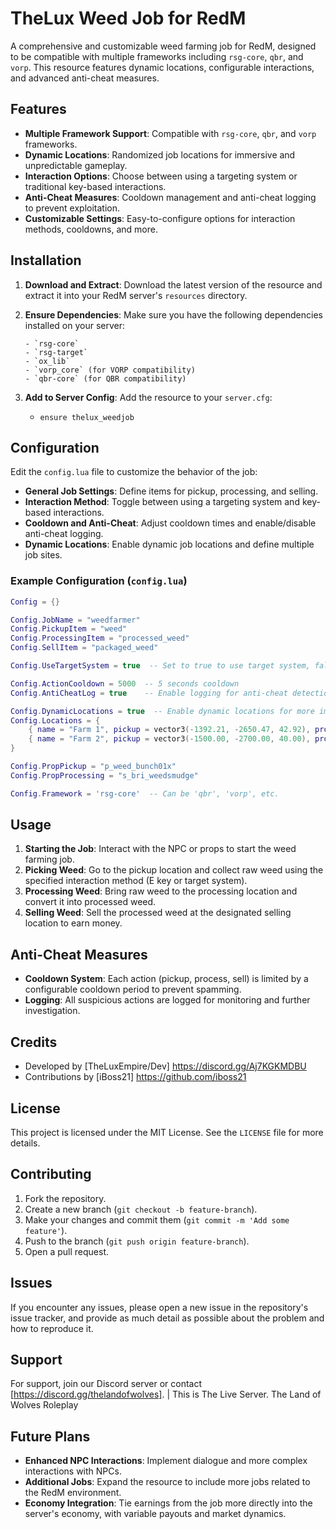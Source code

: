 
# TheLux Weed Job for RedM

A comprehensive and customizable weed farming job for RedM, designed to be compatible with multiple frameworks including `rsg-core`, `qbr`, and `vorp`. This resource features dynamic locations, configurable interactions, and advanced anti-cheat measures.

## Features

- **Multiple Framework Support**: Compatible with `rsg-core`, `qbr`, and `vorp` frameworks.
- **Dynamic Locations**: Randomized job locations for immersive and unpredictable gameplay.
- **Interaction Options**: Choose between using a targeting system or traditional key-based interactions.
- **Anti-Cheat Measures**: Cooldown management and anti-cheat logging to prevent exploitation.
- **Customizable Settings**: Easy-to-configure options for interaction methods, cooldowns, and more.

## Installation

1. **Download and Extract**: Download the latest version of the resource and extract it into your RedM server's `resources` directory.
2. **Ensure Dependencies**: Make sure you have the following dependencies installed on your server:
   ```
   - `rsg-core`
   - `rsg-target`
   - `ox_lib`
   - `vorp_core` (for VORP compatibility)
   - `qbr-core` (for QBR compatibility)

4. **Add to Server Config**: Add the resource to your `server.cfg`:

    - `ensure thelux_weedjob`


## Configuration

Edit the `config.lua` file to customize the behavior of the job:

- **General Job Settings**: Define items for pickup, processing, and selling.
- **Interaction Method**: Toggle between using a targeting system and key-based interactions.
- **Cooldown and Anti-Cheat**: Adjust cooldown times and enable/disable anti-cheat logging.
- **Dynamic Locations**: Enable dynamic job locations and define multiple job sites.

### Example Configuration (`config.lua`)

```lua
Config = {}

Config.JobName = "weedfarmer"
Config.PickupItem = "weed"
Config.ProcessingItem = "processed_weed"
Config.SellItem = "packaged_weed"

Config.UseTargetSystem = true  -- Set to true to use target system, false for key-based interactions

Config.ActionCooldown = 5000  -- 5 seconds cooldown
Config.AntiCheatLog = true    -- Enable logging for anti-cheat detection

Config.DynamicLocations = true  -- Enable dynamic locations for more immersive gameplay
Config.Locations = {
    { name = "Farm 1", pickup = vector3(-1392.21, -2650.47, 42.92), process = vector3(-1387.56, -2660.53, 42.92), sell = vector3(-1378.48, -2673.44, 42.92) },
    { name = "Farm 2", pickup = vector3(-1500.00, -2700.00, 40.00), process = vector3(-1505.00, -2710.00, 40.00), sell = vector3(-1495.00, -2720.00, 40.00) },
}

Config.PropPickup = "p_weed_bunch01x"
Config.PropProcessing = "s_bri_weedsmudge"

Config.Framework = 'rsg-core'  -- Can be 'qbr', 'vorp', etc.
```

## Usage

1. **Starting the Job**: Interact with the NPC or props to start the weed farming job.
2. **Picking Weed**: Go to the pickup location and collect raw weed using the specified interaction method (E key or target system).
3. **Processing Weed**: Bring raw weed to the processing location and convert it into processed weed.
4. **Selling Weed**: Sell the processed weed at the designated selling location to earn money.

## Anti-Cheat Measures

- **Cooldown System**: Each action (pickup, process, sell) is limited by a configurable cooldown period to prevent spamming.
- **Logging**: All suspicious actions are logged for monitoring and further investigation.

## Credits

- Developed by [TheLuxEmpire/Dev] https://discord.gg/Aj7KGKMDBU
- Contributions by [iBoss21] https://github.com/iboss21

## License

This project is licensed under the MIT License. See the `LICENSE` file for more details.

## Contributing

1. Fork the repository.
2. Create a new branch (`git checkout -b feature-branch`).
3. Make your changes and commit them (`git commit -m 'Add some feature'`).
4. Push to the branch (`git push origin feature-branch`).
5. Open a pull request.

## Issues

If you encounter any issues, please open a new issue in the repository's issue tracker, and provide as much detail as possible about the problem and how to reproduce it.

## Support

For support, join our Discord server or contact [https://discord.gg/thelandofwolves].  | This is The Live Server.  The Land of Wolves Roleplay

## Future Plans

- **Enhanced NPC Interactions**: Implement dialogue and more complex interactions with NPCs.
- **Additional Jobs**: Expand the resource to include more jobs related to the RedM environment.
- **Economy Integration**: Tie earnings from the job more directly into the server's economy, with variable payouts and market dynamics.

```
